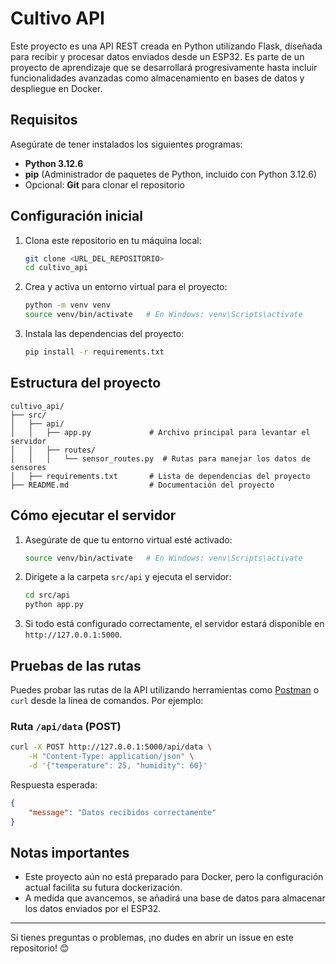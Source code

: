 # Cultivo API

Este proyecto es una API REST creada en Python utilizando Flask, diseñada para recibir y procesar datos enviados desde un ESP32. Es parte de un proyecto de aprendizaje que se desarrollará progresivamente hasta incluir funcionalidades avanzadas como almacenamiento en bases de datos y despliegue en Docker.

## Requisitos

Asegúrate de tener instalados los siguientes programas:

- **Python 3.12.6**
- **pip** (Administrador de paquetes de Python, incluido con Python 3.12.6)
- Opcional: **Git** para clonar el repositorio

## Configuración inicial

1. Clona este repositorio en tu máquina local:

   ```bash
   git clone <URL_DEL_REPOSITORIO>
   cd cultivo_api
   ```

2. Crea y activa un entorno virtual para el proyecto:

   ```bash
   python -m venv venv
   source venv/bin/activate   # En Windows: venv\Scripts\activate
   ```

3. Instala las dependencias del proyecto:

   ```bash
   pip install -r requirements.txt
   ```

## Estructura del proyecto

```plaintext
cultivo_api/
├── src/
│   ├── api/
│   │   ├── app.py             # Archivo principal para levantar el servidor
│   │   ├── routes/
│   │   │   └── sensor_routes.py  # Rutas para manejar los datos de sensores
│   ├── requirements.txt       # Lista de dependencias del proyecto
├── README.md                  # Documentación del proyecto
```

## Cómo ejecutar el servidor

1. Asegúrate de que tu entorno virtual esté activado:

   ```bash
   source venv/bin/activate   # En Windows: venv\Scripts\activate
   ```

2. Dirígete a la carpeta `src/api` y ejecuta el servidor:

   ```bash
   cd src/api
   python app.py
   ```

3. Si todo está configurado correctamente, el servidor estará disponible en `http://127.0.0.1:5000`.

## Pruebas de las rutas

Puedes probar las rutas de la API utilizando herramientas como [Postman](https://www.postman.com/) o `curl` desde la línea de comandos. Por ejemplo:

### Ruta `/api/data` (POST)

```bash
curl -X POST http://127.0.0.1:5000/api/data \
    -H "Content-Type: application/json" \
    -d '{"temperature": 25, "humidity": 60}'
```

Respuesta esperada:

```json
{
    "message": "Datos recibidos correctamente"
}
```

## Notas importantes

- Este proyecto aún no está preparado para Docker, pero la configuración actual facilita su futura dockerización.
- A medida que avancemos, se añadirá una base de datos para almacenar los datos enviados por el ESP32.

---

Si tienes preguntas o problemas, ¡no dudes en abrir un issue en este repositorio! 😊
